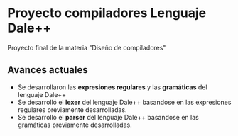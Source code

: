 # Proyecto compiladores **Lenguaje Dale++**
Proyecto final de la materia "Diseño de compiladores"

## Avances actuales 
- Se desarrollaron las **expresiones regulares** y las **gramáticas** del lenguaje Dale++
- Se desarrolló el **lexer** del lenguaje Dale++ basandose en las expresiones regulares previamente desarrolladas.
- Se desarrolló el **parser** del lenguaje Dale++ basandose en las gramáticas previamente desarrolladas.